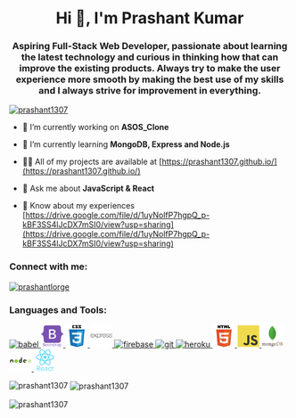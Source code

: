 <h1 align="center">Hi 👋, I'm Prashant Kumar</h1>
<h3 align="center">Aspiring Full-Stack Web Developer, passionate about learning the latest technology and curious in thinking how that can improve the existing products. Always try to make the user experience more smooth by making the best use of my skills and I always strive for improvement in everything.</h3>

<p align="left"> <a href="https://github.com/ryo-ma/github-profile-trophy"><img src="https://github-profile-trophy.vercel.app/?username=prashant1307" alt="prashant1307" /></a> </p>

- 🔭 I’m currently working on **ASOS_Clone**

- 🌱 I’m currently learning **MongoDB, Express and Node.js**

- 👨‍💻 All of my projects are available at [https://prashant1307.github.io/](https://prashant1307.github.io/)

- 💬 Ask me about **JavaScript & React**

- 📄 Know about my experiences [https://drive.google.com/file/d/1uyNolfP7hgpQ_p-kBF3SS4lJcDX7mSI0/view?usp=sharing](https://drive.google.com/file/d/1uyNolfP7hgpQ_p-kBF3SS4lJcDX7mSI0/view?usp=sharing)

<h3 align="left">Connect with me:</h3>
<p align="left">
<a href="https://linkedin.com/in/prashantlorge" target="blank"><img align="center" src="https://raw.githubusercontent.com/rahuldkjain/github-profile-readme-generator/master/src/images/icons/Social/linked-in-alt.svg" alt="prashantlorge" height="30" width="40" /></a>
</p>

<h3 align="left">Languages and Tools:</h3>
<p align="left"> <a href="https://babeljs.io/" target="_blank" rel="noreferrer"> <img src="https://www.vectorlogo.zone/logos/babeljs/babeljs-icon.svg" alt="babel" width="40" height="40"/> </a> <a href="https://getbootstrap.com" target="_blank" rel="noreferrer"> <img src="https://raw.githubusercontent.com/devicons/devicon/master/icons/bootstrap/bootstrap-plain-wordmark.svg" alt="bootstrap" width="40" height="40"/> </a> <a href="https://www.w3schools.com/cs/" target="_blank" rel="noreferrer">  </a> <a href="https://www.w3schools.com/css/" target="_blank" rel="noreferrer"> <img src="https://raw.githubusercontent.com/devicons/devicon/master/icons/css3/css3-original-wordmark.svg" alt="css3" width="40" height="40"/> </a> <a href="https://expressjs.com" target="_blank" rel="noreferrer"> <img src="https://raw.githubusercontent.com/devicons/devicon/master/icons/express/express-original-wordmark.svg" alt="express" width="40" height="40"/> </a> <a href="https://firebase.google.com/" target="_blank" rel="noreferrer"> <img src="https://www.vectorlogo.zone/logos/firebase/firebase-icon.svg" alt="firebase" width="40" height="40"/> </a> <a href="https://git-scm.com/" target="_blank" rel="noreferrer"> <img src="https://www.vectorlogo.zone/logos/git-scm/git-scm-icon.svg" alt="git" width="40" height="40"/> </a> <a href="https://heroku.com" target="_blank" rel="noreferrer"> <img src="https://www.vectorlogo.zone/logos/heroku/heroku-icon.svg" alt="heroku" width="40" height="40"/> </a> <a href="https://www.w3.org/html/" target="_blank" rel="noreferrer"> <img src="https://raw.githubusercontent.com/devicons/devicon/master/icons/html5/html5-original-wordmark.svg" alt="html5" width="40" height="40"/> </a> <a href="https://developer.mozilla.org/en-US/docs/Web/JavaScript" target="_blank" rel="noreferrer"> <img src="https://raw.githubusercontent.com/devicons/devicon/master/icons/javascript/javascript-original.svg" alt="javascript" width="40" height="40"/> </a> <a href="https://www.mongodb.com/" target="_blank" rel="noreferrer"> <img src="https://raw.githubusercontent.com/devicons/devicon/master/icons/mongodb/mongodb-original-wordmark.svg" alt="mongodb" width="40" height="40"/> </a> <a href="https://nodejs.org" target="_blank" rel="noreferrer"> <img src="https://raw.githubusercontent.com/devicons/devicon/master/icons/nodejs/nodejs-original-wordmark.svg" alt="nodejs" width="40" height="40"/> </a> <a href="https://reactjs.org/" target="_blank" rel="noreferrer"> <img src="https://raw.githubusercontent.com/devicons/devicon/master/icons/react/react-original-wordmark.svg" alt="react" width="40" height="40"/> </a> </p>

<p><img align="left" src="https://github-readme-stats.vercel.app/api/top-langs?username=prashant1307&show_icons=true&locale=en&layout=compact" alt="prashant1307" /></p>

<p>&nbsp;<img align="center" src="https://github-readme-stats.vercel.app/api?username=prashant1307&show_icons=true&locale=en" alt="prashant1307" /></p>

<p><img align="center" src="https://github-readme-streak-stats.herokuapp.com/?user=prashant1307&" alt="prashant1307" /></p>
